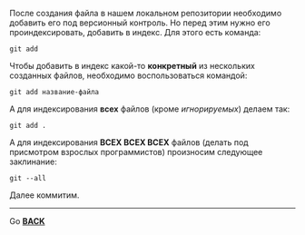 После создания файла в нашем локальном репозитории необходимо добавить его под версионный контроль. Но перед этим нужно его проиндексировать, добавить в индекс. Для этого есть команда:

```bash=
git add
```

Чтобы добавить в индекс какой-то **конкретный** из нескольких созданных файлов, необходимо воспользоваться командой:

```bash=
git add название-файла
```
А для индексирования **всех** файлов (кроме *игнорируемых*) делаем так:

```bash=
git add . 
```

А для индексирования **ВСЕХ ВСЕХ ВСЕХ** файлов (делать под присмотром взрослых программистов) произносим следующее заклинание:

```bash=
git --all
```

Далее коммитим.
___
Go [**BACK**](readme.md)